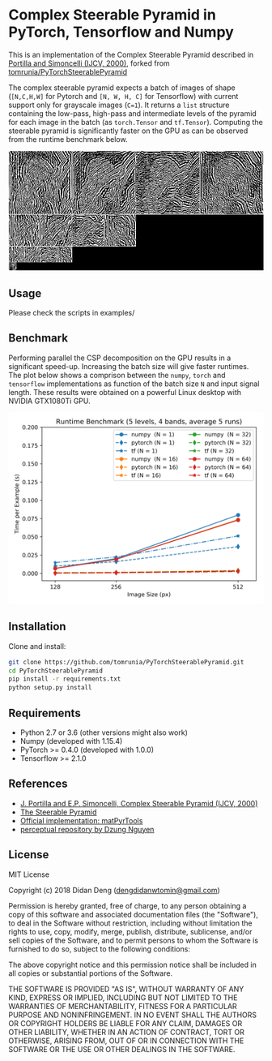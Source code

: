 # Complex Steerable Pyramid in PyTorch, Tensorflow and Numpy

This is an implementation of the Complex Steerable Pyramid described in [Portilla and Simoncelli (IJCV, 2000)](http://www.cns.nyu.edu/~lcv/pubs/makeAbs.php?loc=Portilla99), forked from [tomrunia/PyTorchSteerablePyramid](https://github.com/tomrunia/PyTorchSteerablePyramid)

The complex steerable pyramid expects a batch of images of shape (`[N,C,H,W]` for Pytorch and `[N, W, H, C]` for Tensorflow) with current support only for grayscale images (`C=1`). It returns a `list` structure containing the low-pass, high-pass and intermediate levels of the pyramid for each image in the batch (as `torch.Tensor` and `tf.Tensor`). Computing the steerable pyramid is significantly faster on the GPU as can be observed from the runtime benchmark below. 

<a href="/assets/coeff.png"><img src="/assets/coeff.png" width="700px" ></a>

## Usage

Please check the scripts in examples/

## Benchmark

Performing parallel the CSP decomposition on the GPU results in a significant speed-up. Increasing the batch size will give faster runtimes. The plot below shows a comprison between the `numpy`, `torch` and `tensorflow` implementations as function of the batch size `N` and input signal length. These results were obtained on a powerful Linux desktop with NVIDIA GTX1080Ti GPU.

<a href="/assets/runtime_benchmark.pdf"><img src="/assets/runtime_benchmark.png" width="700px" ></a>

## Installation

Clone and install:

```sh
git clone https://github.com/tomrunia/PyTorchSteerablePyramid.git
cd PyTorchSteerablePyramid
pip install -r requirements.txt
python setup.py install
```

## Requirements

- Python 2.7 or 3.6 (other versions might also work)
- Numpy (developed with 1.15.4)
- PyTorch >= 0.4.0 (developed with 1.0.0)
- Tensorflow >= 2.1.0 


## References

- [J. Portilla and E.P. Simoncelli, Complex Steerable Pyramid (IJCV, 2000)](http://www.cns.nyu.edu/pub/eero/portilla99-reprint.pdf)
- [The Steerable Pyramid](http://www.cns.nyu.edu/~eero/steerpyr/)
- [Official implementation: matPyrTools](http://www.cns.nyu.edu/~lcv/software.php)
- [perceptual repository by Dzung Nguyen](https://github.com/andreydung/Steerable-filter)

## License

MIT License

Copyright (c) 2018 Didan Deng (dengdidanwtomin@gmail.com)

Permission is hereby granted, free of charge, to any person obtaining a copy
of this software and associated documentation files (the "Software"), to deal
in the Software without restriction, including without limitation the rights
to use, copy, modify, merge, publish, distribute, sublicense, and/or sell
copies of the Software, and to permit persons to whom the Software is
furnished to do so, subject to the following conditions:

The above copyright notice and this permission notice shall be included in all
copies or substantial portions of the Software.

THE SOFTWARE IS PROVIDED "AS IS", WITHOUT WARRANTY OF ANY KIND, EXPRESS OR
IMPLIED, INCLUDING BUT NOT LIMITED TO THE WARRANTIES OF MERCHANTABILITY,
FITNESS FOR A PARTICULAR PURPOSE AND NONINFRINGEMENT. IN NO EVENT SHALL THE
AUTHORS OR COPYRIGHT HOLDERS BE LIABLE FOR ANY CLAIM, DAMAGES OR OTHER
LIABILITY, WHETHER IN AN ACTION OF CONTRACT, TORT OR OTHERWISE, ARISING FROM,
OUT OF OR IN CONNECTION WITH THE SOFTWARE OR THE USE OR OTHER DEALINGS IN THE
SOFTWARE.
